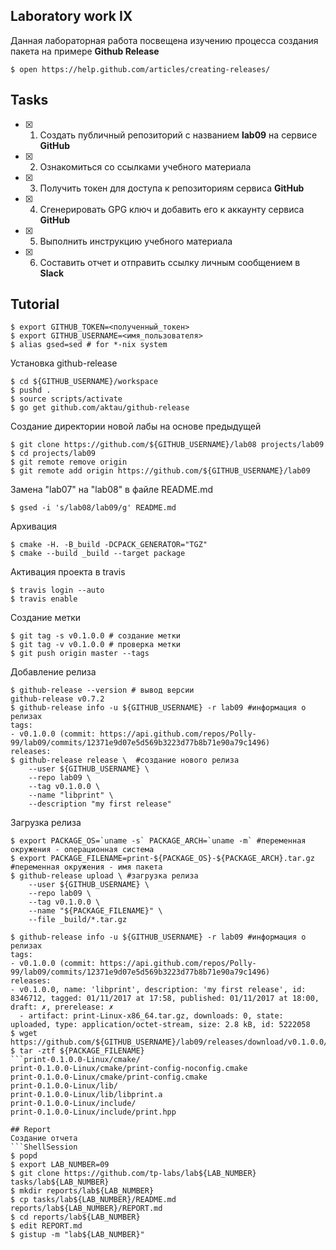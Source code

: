 ## Laboratory work IX

Данная лабораторная работа посвещена изучению процесса создания пакета на примере **Github Release**

```ShellSession
$ open https://help.github.com/articles/creating-releases/
```

## Tasks

- [x] 1. Создать публичный репозиторий с названием **lab09** на сервисе **GitHub**
- [x] 2. Ознакомиться со ссылками учебного материала
- [x] 3. Получить токен для доступа к репозиториям сервиса **GitHub**
- [x] 4. Сгенерировать GPG ключ и добавить его к аккаунту сервиса **GitHub**
- [x] 5. Выполнить инструкцию учебного материала
- [x] 6. Составить отчет и отправить ссылку личным сообщением в **Slack**

## Tutorial

```ShellSession
$ export GITHUB_TOKEN=<полученный_токен>
$ export GITHUB_USERNAME=<имя_пользователя>
$ alias gsed=sed # for *-nix system
```
Установка github-release
```ShellSession
$ cd ${GITHUB_USERNAME}/workspace
$ pushd .
$ source scripts/activate
$ go get github.com/aktau/github-release
```
Создание директории новой лабы на основе предыдущей
```ShellSession
$ git clone https://github.com/${GITHUB_USERNAME}/lab08 projects/lab09
$ cd projects/lab09
$ git remote remove origin
$ git remote add origin https://github.com/${GITHUB_USERNAME}/lab09
```
Замена "lab07" на "lab08" в файле README.md
```ShellSession
$ gsed -i 's/lab08/lab09/g' README.md
```
Архивация
```ShellSession
$ cmake -H. -B_build -DCPACK_GENERATOR="TGZ"
$ cmake --build _build --target package
```
Активация проекта в travis
```ShellSession
$ travis login --auto
$ travis enable
```
Создание метки
```ShellSession
$ git tag -s v0.1.0.0 # создание метки
$ git tag -v v0.1.0.0 # проверка метки
$ git push origin master --tags 
```
Добавление релиза
```ShellSession
$ github-release --version # вывод версии 
github-release v0.7.2
$ github-release info -u ${GITHUB_USERNAME} -r lab09 #информация о релизах
tags:
- v0.1.0.0 (commit: https://api.github.com/repos/Polly-99/lab09/commits/12371e9d07e5d569b3223d77b8b71e90a79c1496)
releases:
$ github-release release \  #создание нового релиза
    --user ${GITHUB_USERNAME} \
    --repo lab09 \
    --tag v0.1.0.0 \
    --name "libprint" \
    --description "my first release"
```
Загрузка релиза
```ShellSession
$ export PACKAGE_OS=`uname -s` PACKAGE_ARCH=`uname -m` #переменная окружения - операционная система
$ export PACKAGE_FILENAME=print-${PACKAGE_OS}-${PACKAGE_ARCH}.tar.gz #переменная окружения - имя пакета
$ github-release upload \ #загрузка релиза
    --user ${GITHUB_USERNAME} \
    --repo lab09 \
    --tag v0.1.0.0 \
    --name "${PACKAGE_FILENAME}" \
    --file _build/*.tar.gz
```

```ShellSession
$ github-release info -u ${GITHUB_USERNAME} -r lab09 #информация о релизах
tags:
- v0.1.0.0 (commit: https://api.github.com/repos/Polly-99/lab09/commits/12371e9d07e5d569b3223d77b8b71e90a79c1496)
releases:
- v0.1.0.0, name: 'libprint', description: 'my first release', id: 8346712, tagged: 01/11/2017 at 17:58, published: 01/11/2017 at 18:00, draft: ✗, prerelease: ✗
  - artifact: print-Linux-x86_64.tar.gz, downloads: 0, state: uploaded, type: application/octet-stream, size: 2.8 kB, id: 5222058
$ wget https://github.com/${GITHUB_USERNAME}/lab09/releases/download/v0.1.0.0/${PACKAGE_FILENAME}
$ tar -ztf ${PACKAGE_FILENAME}
```print-0.1.0.0-Linux/cmake/
print-0.1.0.0-Linux/cmake/print-config-noconfig.cmake
print-0.1.0.0-Linux/cmake/print-config.cmake
print-0.1.0.0-Linux/lib/
print-0.1.0.0-Linux/lib/libprint.a
print-0.1.0.0-Linux/include/
print-0.1.0.0-Linux/include/print.hpp

## Report
Создание отчета
```ShellSession
$ popd
$ export LAB_NUMBER=09
$ git clone https://github.com/tp-labs/lab${LAB_NUMBER} tasks/lab${LAB_NUMBER}
$ mkdir reports/lab${LAB_NUMBER}
$ cp tasks/lab${LAB_NUMBER}/README.md reports/lab${LAB_NUMBER}/REPORT.md
$ cd reports/lab${LAB_NUMBER}
$ edit REPORT.md
$ gistup -m "lab${LAB_NUMBER}"
```
